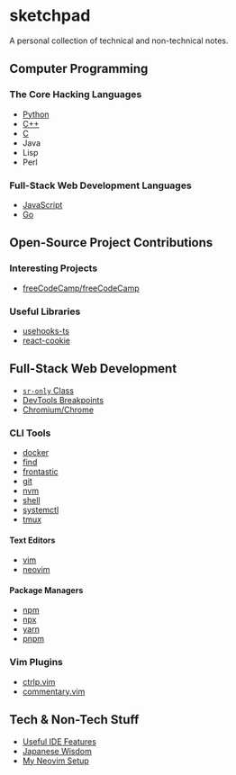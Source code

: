 # sketchpad

A personal collection of technical and non-technical notes.

## Computer Programming

### The Core Hacking Languages

- [Python](./langs/py.md)
- [C++](./langs/cpp.md)
- [C](./langs/c.md)
- Java
- Lisp
- Perl

### Full-Stack Web Development Languages

- [JavaScript](./langs/js.md)
- [Go](./langs/go.md)

## Open-Source Project Contributions

### Interesting Projects

- [freeCodeCamp/freeCodeCamp](https://github.com/freeCodeCamp/freeCodeCamp/pulls?q=is%3Apr+author%3Aarantebw+is%3Aclosed)

### Useful Libraries

- [usehooks-ts](https://github.com/juliencrn/usehooks-ts)
- [react-cookie](https://github.com/bendotcodes/cookies)

## Full-Stack Web Development

- [`sr-only` Class](./css/README.md#sr-only)
- [DevTools Breakpoints](./css/README.md#break-points)
- [Chromium/Chrome](./chrome/README.md)

### CLI Tools

- [docker](./docker/README.md)
- [find](./find/)
- [frontastic](./frontastic/)
- [git](./git/README.md)
- [nvm](./nvm/README.md)
- [shell](./shell/README.md)
- [systemctl](./systemctl/)
- [tmux](./tmux/README.md)

#### Text Editors

- [vim](./vim/README.md)
- [neovim](./neovim/README.md)

#### Package Managers

- [npm](./npm/README.md)
- [npx](./npx/README.md)
- [yarn](./yarn/README.md)
- [pnpm](./pnpm/README.md)

### Vim Plugins

- [ctrlp.vim](./vim-plugins/ctlp_vim.md)
- [commentary.vim](./vim-plugins/commentary_vim.md)

## Tech & Non-Tech Stuff

- [Useful IDE Features](./others/useful_ide_features.md)
- [Japanese Wisdom](./others/japanese_wisdom.md)
- [My Neovim Setup](./others/my_neovim_setup.md)
